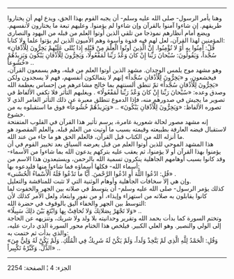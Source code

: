 ------------------------------------------------------------------------

وهنا يأمر الرسول- صلى الله عليه وسلم- أن يجبه القوم بهذا الحق، ويدع لهم
أن يختاروا طريقهم. إن شاءوا آمنوا بالقرآن وإن شاءوا لم يؤمنوا. وعليهم
تبعة ما يختارون لأنفسهم. ويضع أمام أنظارهم نموذجا من تلقي الذين أوتوا
العلم من قبله من اليهود والنصارى المؤمنين لهذا القرآن، لعل لهم فيه قدوة
وأسوة وهم الأميون الذين لم يؤتوا علما ولا كتابا:  
«قُلْ: آمِنُوا بِهِ أَوْ لا تُؤْمِنُوا. إِنَّ الَّذِينَ أُوتُوا الْعِلْمَ مِنْ قَبْلِهِ إِذا يُتْلى عَلَيْهِمْ
يَخِرُّونَ لِلْأَذْقانِ سُجَّداً، وَيَقُولُونَ: سُبْحانَ رَبِّنا إِنْ كانَ وَعْدُ رَبِّنا لَمَفْعُولًا، وَيَخِرُّونَ
لِلْأَذْقانِ يَبْكُونَ وَيَزِيدُهُمْ خُشُوعاً» ..  
وهو مشهد موح يلمس الوجدان. مشهد الذين أوتوا العلم من قبله، وهم يسمعون
القرآن، فيخشعون، و «يَخِرُّونَ لِلْأَذْقانِ سُجَّداً» إنهم لا يتمالكون أنفسهم، فهم لا
يسجدون ولكن «يَخِرُّونَ لِلْأَذْقانِ سُجَّداً» ثمّ تنطق ألسنتهم بما خالج مشاعرهم من
إحساس بعظمة الله وصدق وعده: «سُبْحانَ رَبِّنا إِنْ كانَ وَعْدُ رَبِّنا لَمَفْعُولًا» .
ويغلبهم التأثر فلا تكفي الألفاظ في تصوير ما يجيش في صدورهم منه، فإذا
الدموع تنطلق معبرة عن ذلك التأثر الغامر الذي لا تصوره الألفاظ: «وَيَخِرُّونَ
لِلْأَذْقانِ يَبْكُونَ» .. «وَيَزِيدُهُمْ خُشُوعاً» فوق ما استقبلوه به من خشوع.  
إنه مشهد مصور لحالة شعورية غامرة، يرسم تأثير هذا القرآن في القلوب
المتفتحة لاستقبال فيضه العارفة بطبيعته وقيمته بسبب ما أوتيت من العلم
قبله. والعلم المقصود هو ما أنزله الله من الكتاب قبل القرآن، فالعلم الحق
هو ما جاء من عند الله.  
هذا المشهد الموحي للذين أوتوا العلم من قبل يعرضه السياق بعد تخيير القوم
في أن يؤمنوا بهذا القرآن أو لا يؤمنوا، ثم يعقب عليه بتركهم يدعون الله
بما شاءوا من الأسماء- وقد كانوا بسبب أوهامهم الجاهلية ينكرون تسمية الله
بالرحمن، ويستبعدون هذا الاسم من أسماء الله- فكلها أسماؤه فما شاءوا منها
فليدعوه بها:  
«قُلِ: ادْعُوا اللَّهَ أَوِ ادْعُوا الرَّحْمنَ. أَيًّا ما تَدْعُوا فَلَهُ الْأَسْماءُ الْحُسْنى» .  
وإن هي إلا سخافات الجاهلية وأوهام الوثنية التي لا تثبت للمناقشة
والتعليل.  
كذلك يؤمر الرسول- صلى الله عليه وسلم- أن يتوسط في صلاته بين الجهر
والخفوت لما كانوا يقابلون به صلاته من استهزاء وإيذاء، أو من نفور وابتعاد
ولعل الأمر كذلك لأن التوسط بين الجهر والخفاء أليق بالوقوف في حضرة
الله:  
«وَلا تَجْهَرْ بِصَلاتِكَ وَلا تُخافِتْ بِها وَابْتَغِ بَيْنَ ذلِكَ سَبِيلًا» ..  
وتختم السورة كما بدأت بحمد الله وتقرير وحدانيته بلا ولد ولا شريك،
وتنزيهه عن الحاجة إلى الولي والنصير. وهو العلي الكبير. فيلخص هذا الختام
محور السورة الذي دارت عليه، والذي بدأت ثم ختمت به:  
«وَقُلِ: الْحَمْدُ لِلَّهِ الَّذِي لَمْ يَتَّخِذْ وَلَداً، وَلَمْ يَكُنْ لَهُ شَرِيكٌ فِي الْمُلْكِ. وَلَمْ يَكُنْ لَهُ
وَلِيٌّ مِنَ الذُّلِّ. وَكَبِّرْهُ تَكْبِيراً» ..

------------------------------------------------------------------------

الجزء: 4 ¦ الصفحة: 2254

